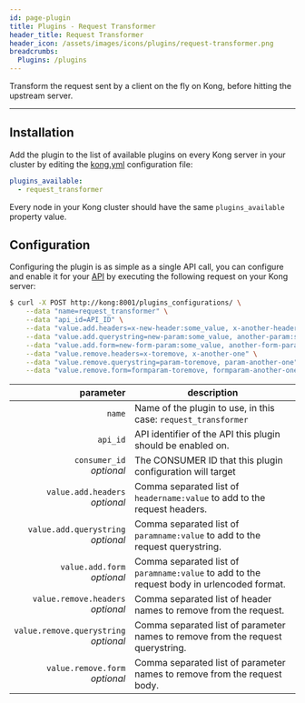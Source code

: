 ```yaml
---
id: page-plugin
title: Plugins - Request Transformer
header_title: Request Transformer
header_icon: /assets/images/icons/plugins/request-transformer.png
breadcrumbs:
  Plugins: /plugins
---
```


Transform the request sent by a client on the fly on Kong, before hitting the upstream server.

---

## Installation

Add the plugin to the list of available plugins on every Kong server in your cluster by editing the [kong.yml][configuration] configuration file:

```yaml
plugins_available:
  - request_transformer
```

Every node in your Kong cluster should have the same `plugins_available` property value.

## Configuration

Configuring the plugin is as simple as a single API call, you can configure and enable it for your [API][api-object] by executing the following request on your Kong server:

```bash
$ curl -X POST http://kong:8001/plugins_configurations/ \
    --data "name=request_transformer" \
    --data "api_id=API_ID" \
    --data "value.add.headers=x-new-header:some_value, x-another-header:some_value" \
    --data "value.add.querystring=new-param:some_value, another-param:some_value" \
    --data "value.add.form=new-form-param:some_value, another-form-param:some_value" \
    --data "value.remove.headers=x-toremove, x-another-one" \
    --data "value.remove.querystring=param-toremove, param-another-one" \
    --data "value.remove.form=formparam-toremove, formparam-another-one"
```

parameter                                           | description
 ---:                                               | ---
`name`                                              | Name of the plugin to use, in this case: `request_transformer`
`api_id`                                            | API identifier of the API this plugin should be enabled on.
`consumer_id`<br>*optional*                         | The CONSUMER ID that this plugin configuration will target
`value.add.headers`<br>*optional*                   | Comma separated list of `headername:value` to add to the request headers.
`value.add.querystring`<br>*optional*               | Comma separated list of `paramname:value` to add to the request querystring.
`value.add.form`<br>*optional*                      | Comma separated list of `paramname:value` to add to the request body in urlencoded format.
`value.remove.headers`<br>*optional*                | Comma separated list of header names to remove from the request.
`value.remove.querystring`<br>*optional*            | Comma separated list of parameter names to remove from the request querystring.
`value.remove.form`<br>*optional*                   | Comma separated list of parameter names to remove from the request body.

[api-object]: /docs/{{site.data.kong_latest.version}}/admin-api/#api-object
[configuration]: /docs/{{site.data.kong_latest.version}}/configuration

